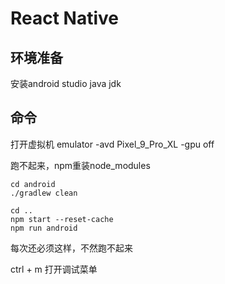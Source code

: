 # React Native

## 环境准备
安装android studio
java jdk

## 命令
打开虚拟机
emulator -avd Pixel_9_Pro_XL -gpu off

跑不起来，npm重装node_modules
```
cd android
./gradlew clean
```

```
cd ..
npm start --reset-cache
npm run android
```
每次还必须这样，不然跑不起来


ctrl + m 打开调试菜单
